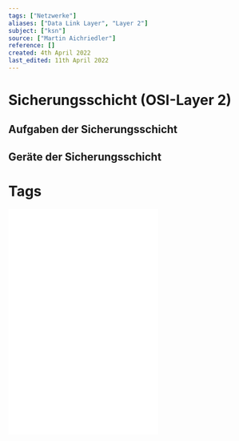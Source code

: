 ```yaml
---
tags: ["Netzwerke"]
aliases: ["Data Link Layer", "Layer 2"]
subject: ["ksn"]
source: ["Martin Aichriedler"]
reference: []
created: 4th April 2022
last_edited: 11th April 2022
---
```

# Sicherungsschicht (OSI-Layer 2)
## Aufgaben der Sicherungsschicht
## Geräte der Sicherungsschicht
# Tags
![4-FS_ComputerNetze](4-FS_ComputerNetze.pdf)
![5-FS_ComputerNetze](5-FS_ComputerNetze.pdf)
![6-FS_ComputerNetze](6-FS_ComputerNetze.pdf)